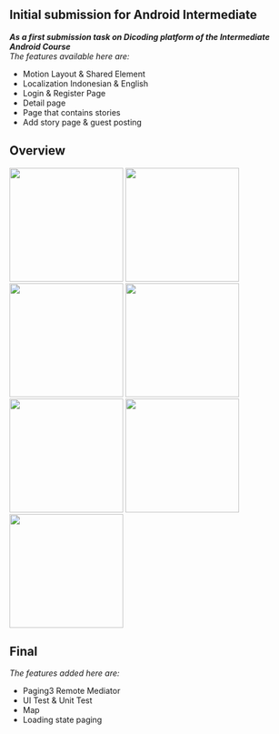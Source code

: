 ## Initial submission for Android Intermediate
***As a first submission task on Dicoding platform of the Intermediate Android Course***<br>
*The features available here are:*<br>
- Motion Layout & Shared Element
- Localization Indonesian & English 
- Login & Register Page
- Detail page
- Page that contains stories
- Add story page & guest posting

## Overview 
<img src="https://github.com/malivee/StoryAppInitial/assets/100111548/4025ac23-d1d1-4ca4-9151-d95b28f6db01" width="200"> 
<img src="https://github.com/malivee/StoryAppInitial/assets/100111548/432ef171-76f0-4eac-97f8-a319343206cb" width="200">
<img src="https://github.com/malivee/StoryAppInitial/assets/100111548/22705e0b-eb17-463b-bc1b-b2d52030e86f" width="200">
<img src="https://github.com/malivee/StoryAppInitial/assets/100111548/2f9667de-f021-4ea8-bc45-27bbe60f5776" width="200">
<img src="https://github.com/malivee/StoryAppInitial/assets/100111548/6b3ecb60-c6cb-497a-a592-483416c4314e" width="200">
<img src="https://github.com/malivee/StoryAppInitial/assets/100111548/20ea62e7-3893-4172-a071-eca7b1b7b762" width="200">
<img src="https://github.com/malivee/StoryAppInitial/assets/100111548/e76b0389-c251-4687-bcc8-c0fe703ae0f0" width="200">

## Final

*The features added here are:*<br>
- Paging3 Remote Mediator
- UI Test & Unit Test
- Map
- Loading state paging
